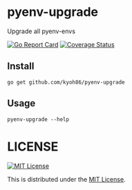 # pyenv-upgrade

Upgrade all pyenv-envs

[![Go Report Card](https://goreportcard.com/badge/github.com/kyoh86/pyenv-upgrade)](https://goreportcard.com/report/github.com/kyoh86/pyenv-upgrade)
[![Coverage Status](https://img.shields.io/codecov/c/github/kyoh86/pyenv-upgrade.svg)](https://codecov.io/gh/kyoh86/pyenv-upgrade)

## Install

```
go get github.com/kyoh86/pyenv-upgrade
```

## Usage

```
pyenv-upgrade --help
```

# LICENSE

[![MIT License](http://img.shields.io/badge/license-MIT-blue.svg)](http://www.opensource.org/licenses/MIT)

This is distributed under the [MIT License](http://www.opensource.org/licenses/MIT).
